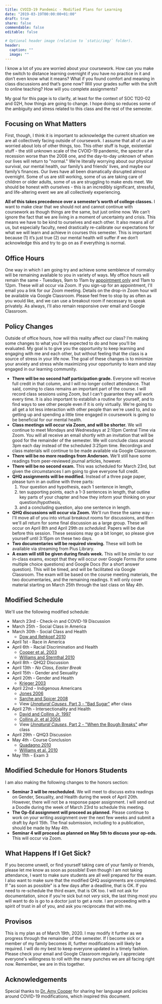 ```yaml
---
title: CVOID-19 Pandemic - Modified Plans for Learning
date: "2019-03-19T00:00:00+01:00"
draft: true
share: false
commendable: false
editable: false

# Optional header image (relative to `static/img/` folder).
header:
  caption: ""
  image: ""
---
```


I know a lot of you are worried about your coursework. How can you make the switch to distance learning overnight if you have no practice in it and don’t even know what it means? What if you found comfort and meaning in class discussions and that’s gone now? Will your grades suffer with the shift to online teaching? How will you complete assignments? 

My goal for this page is to clarify, at least for the context of SOC 1120-02 and 02H, how things are going to change. I hope doing so reduces some of the ambiguity and stress related to this class and the rest of the semester.

## Focusing on What Matters
First, though, I think it is important to acknowledge the current situation we are all collectively facing outside of coursework. I assume that all of us are worried about lots of other things, too. This other stuff is huge, existential stuff - the still unknown scale of the CVOID-19 pandemic, the specter of a recession worse than the 2008 one, and the day-to-day unknown of when our lives will return to "normal." We’re literally worrying about our physical survival, our mental health, our family’s and friends’ lives, and maybe our family’s finances. Our lives have all been dramatically disrupted almost overnight. Some of us are still working, some of us are taking care of children or older adults, some of us are struggling to make ends meet. We should be honest with ourselves - this is an incredibly significant, stressful, and life-altering event we are all collectively experiencing.

**All of this takes precedence over a semester’s worth of college classes.** I want to make clear that we should not and cannot continue with coursework as though things are the same, but just online now. We can’t ignore the fact that we are living in a moment of uncertainty and crisis. This means we have to be kind to ourselves and each other. It also means all of us, but especially faculty, need drastically re-calibrate our expectations for what we will learn and achieve in courses this semester. This is important because (1) it’s just true (2) our mental health will suffer if we don’t acknowledge this and try to go on as if everything is normal. 

## Office Hours
One way in which I am going try and achieve some semblence of normalcy will be remaining available to you in variety of ways. My office hours will remain the same - Tuesdays, 9am to 11am by [appointment only](https://calendly.com/chris-prener) and 11am to 12pm. These will all occur via Zoom. If you sign-up for an appointment, I'll email you a link for our Zoom meeting. Details on the drop-in Zoom hour will be available via Google Classroom. Please feel free to stop by as often as you would like, and we can use a breakout room if necessary to speak privately. As always, I'll also remain responsive over email and Google Classroom.

## Policy Changes
Outside of office hours, how will this reality affect our class? I’m making some changes to what you’ll be expected to do and how you’ll be evaluated. My goal is to give you the opportunity to keep learning and engaging with me and each other, but without feeling that the class is a source of stress in your life now. The goal of these changes is to minimize your anxiety and stress while maximizing your opportunity to learn and stay engaged in our learning community.

  * **There will be no second half participation grade.** Everyone will receive full credit in that column, and I will no longer collect attendance. That said, coming to class remains an important part of the course. I will record class sessions using Zoom, but I can't guarantee they will work every time. It is also important to establish a routine for yourself, and to find ways to see other people even if it is only virtually. We're going to all get a lot less interaction with other people than we're used to, and so getting up and spending a little time engaged in coursework is going to be beneficial for our mental health.
  * **Class meetings will occur via Zoom, and will be shorter.** We will continue to meet Mondays and Wednesdays at 2:10pm Central Time via Zoom. You will all receive an email shortly with an invitation that will be good for the remainder of the semester. We will conclude class around 3pm each day instead of the scheduled 3:25pm time. Recordings and class materials will continue to be made available via Google Classroom.
  * **There will be no more readings from Anderson.** We'll still have some readings from peer-reviewed journal articles, however.
  * **There will be no second exam.** This was scheduled for March 23rd, but given the circumstances I am going to give everyone full credit.
  * **QHQ assignments will be modified.** Instead of a three page paper, please turn in an outline with three parts:
    1. Your question and hypothesis, each 1 sentence in length,
    2. ten supporting points, each a 1-3 sentences in length, that outline key parts of your chapter and how they inform your thinking on your question/hypothesis,
    3. and a concluding question, also one sentence in length.
  * **QHQ discussions will occur via Zoom.** We'll run these the same way - I'll move all of you into virtual breakout rooms for discussions, and then we'll all return for some final discussion as a large group. These will occur on April 8th and April 29th *as scheduled*. Papers will be due before this session. These sessions may go a bit longer, so please give yourself until 3:15pm on these two days.
  * **Two documentaries will be required viewing.** These will both be available via streaming from Pius Library.
  * **A exam will still be given during finals week.** This will be similar to our in-class exams, except that they will occur over Google Forms (for some multiple choice questions) and Google Docs (for a short answer question). This will be timed, and will be facilitated via Google Classroom. The exam will be based on the course meeting materials, the two documentaries, and the remaining readings. It will only cover material starting on March 25th through the last class on May 4th.
  
## Modified Schedule
We'll use the following modified schedule:

  * March 23rd - Check-in and COVID-19 Discussion
  * March 25th - Social Class in America
  * March 30th - Social Class and Health
    * [Dow and Rehkopf 2010](http://ezp.slu.edu/login?url=http://search.ebscohost.com/login.aspx?direct=true&db=edselc&AN=edselc.2-52.0-77249121135&site=eds-live)
  * April 1st - Race in America
  * April 6th - Racial Discrimination and Health
    * [Cooper et al. 2003](http://ezp.slu.edu/login?url=https://www.nejm.org/doi/full/10.1056/NEJMsb022863?url_ver=Z39.88-2003) 
    * [Williams and Sternthal 2010](http://ezp.slu.edu/login?url=https://journals.sagepub.com/doi/abs/10.1177/0022146510383838)
  * April 8th - QHQ2 Discussion
  * April 13th - *No Class, Easter Break*
  * April 15th - Gender and Sexuality 
  * April 20th - Gender and Health
    * [Krieger 2003](https://academic.oup.com/ije/article/32/4/652/666984)
  * April 22nd - Indigenous Americans
    * [Jones 2006](http://ezp.slu.edu/login?url=https://ajph.aphapublications.org/doi/full/10.2105/AJPH.2004.054262) 
    * [Sarche and Spicer 2008](https://www.ncbi.nlm.nih.gov/pmc/articles/PMC2567901/)
    * View [*Unnatural Causes*, Part 3 - "Bad Sugar"](http://ezp.slu.edu/login?url=http://search.ebscohost.com/login.aspx?direct=true&db=cat00825a&AN=slu.b4325118&site=eds-live) after class
  * April 27th - Intersectionality and Health
    * [David and Collins Jr. 1997](http://ezp.slu.edu/login?url=https://www.nejm.org/doi/full/10.1056/NEJM199710233371706) 
    * [Collins Jr. et al 2004](http://ezp.slu.edu/login?url=https://ajph.aphapublications.org/doi/abs/10.2105/ajph.94.12.2132)
    * View [*Unnatural Causes*, Part 2 - "When the Bough Breaks"](http://ezp.slu.edu/login?url=http://search.ebscohost.com/login.aspx?direct=true&db=cat00825a&AN=slu.b4325118&site=eds-live) after class
  * April 29th - QHQ3 Discussion
  * May 4th - Course Conclusion
    * [Quadagno 2010](http://ezp.slu.edu/login?url=https://journals.sagepub.com/doi/full/10.1177/0022146510368931) 
    * [Williams et al. 2010](http://ezp.slu.edu/login?url=https://www.healthaffairs.org/doi/full/10.1377/hlthaff.2010.0071)
  * May 11th - Exam 3

## Modified Schedule for Honors Students
I am also making the following changes to the honors section:

  * **Seminar 3 will be rescheduled.** We will meet to discuss extra readings on Gender, Sexuality, and Health during the week of April 20th. However, there will not be a response paper assignment. I will send out a Doodle during the week of March 23rd to schedule this meeting.
  * **The Op-Ed assignment will proceed as planned.** Please continue to work on your writing assignment over the next few weeks and submit a draft by April 15th. The final submission, including to a publication, should be made by May 4th.
  * **Seminar 4 will proceed as planned on May 5th to discuss your op-eds.** This will occur via Zoom.

## What Happens If I Get Sick?
If you become unwell, or find yourself taking care of your family or friends, please let me know as soon as possible! Even though I am not taking attendance, I want to make sure students are all well prepared for the exam. I also want to make sure that the modified QHQ assignments are completed. If "as soon as possible" is a few days after a deadline, that is OK. If you need to re-schedule the third exam, that is OK too. I will not ask for documentation, since if you're sick but not *very* sick, the last thing most you will want to do is go to a doctor just to get a note. I am proceeding with a spirit of trust in all of you, and ask you reciprocate that with me. 

## Provisos
This is my plan as of March 19th, 2020. I may modify it further as we progress through the remainder of the semester. If I become sick or a member of my family becomes ill, further modifications will likely be required. I will do my best to keep everyone updated in a timely fashion. Please check your email and Google Classroom regularly. I appreciate everyone's willingness to roll with the many punches we are all facing right now. Remember, we are in this together.

## Acknowledgements
Special thanks to [Dr. Amy Cooper](https://amycooper.net) for sharing her language and policies around COVID-19 modifications, which inspired this document.